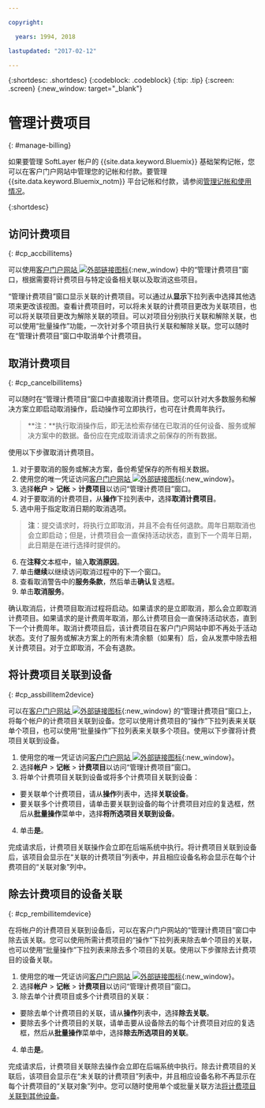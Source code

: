 ```yaml
---

copyright:

  years: 1994, 2018

lastupdated: "2017-02-12"

---
```


{:shortdesc: .shortdesc}
{:codeblock: .codeblock}
{:tip: .tip}
{:screen: .screen}
{:new_window: target="_blank"}


# 管理计费项目
{: #manage-billing}

如果要管理 SoftLayer 帐户的 {{site.data.keyword.Bluemix}} 基础架构记帐，您可以在客户门户网站中管理您的记帐和付款。要管理 {{site.data.keyword.Bluemix_notm}} 平台记帐和付款，请参阅[管理记帐和使用情况](/docs/account/index.html)。
  
{:shortdesc}

## 访问计费项目
{: #cp_accbillitems}

可以使用[客户门户网站 ![外部链接图标](../icons/launch-glyph.svg)](https://control.softlayer.com/){:new_window} 中的“管理计费项目”窗口，根据需要将计费项目与特定设备相关联以及取消这些项目。

“管理计费项目”窗口显示关联的计费项目。可以通过从**显示**下拉列表中选择其他选项来更改该视图。查看计费项目时，可以将未关联的计费项目更改为关联项目，也可以将关联项目更改为解除关联的项目。可以对项目分别执行关联和解除关联，也可以使用“批量操作”功能，一次针对多个项目执行关联和解除关联。您可以随时在“管理计费项目”窗口中取消单个计费项目。


## 取消计费项目
{: #cp_cancelbillitems}

可以随时在“管理计费项目”窗口中直接取消计费项目。您可以针对大多数服务和解决方案立即启动取消操作，启动操作可立即执行，也可在计费周年执行。

> **注：**执行取消操作后，即无法检索存储在已取消的任何设备、服务或解决方案中的数据。备份应在完成取消请求之前保存的所有数据。

使用以下步骤取消计费项目。

1. 对于要取消的服务或解决方案，备份希望保存的所有相关数据。
2. 使用您的唯一凭证访问[客户门户网站 ![外部链接图标](../icons/launch-glyph.svg)](https://control.softlayer.com/){:new_window}。
3. 选择**帐户** > **记帐** > **计费项目**以访问“管理计费项目”窗口。
4. 对于要取消的计费项目，从**操作**下拉列表中，选择**取消计费项目**。
5. 选中用于指定取消日期的取消选项。
>**注**：提交请求时，将执行立即取消，并且不会有任何退款。周年日期取消也会立即启动；但是，计费项目会一直保持活动状态，直到下一个周年日期，此日期是在进行选择时提供的。
6. 在**注释**文本框中，输入**取消原因**。
7. 单击**继续**以继续访问取消过程中的下一个窗口。
8. 查看取消警告中的**服务条款**，然后单击**确认**复选框。
9. 单击**取消服务**。

确认取消后，计费项目取消过程将启动。如果请求的是立即取消，那么会立即取消计费项目。如果请求的是计费周年取消，那么计费项目会一直保持活动状态，直到下一个计费周年。取消计费项目后，该计费项目在客户门户网站中即不再处于活动状态。支付了服务或解决方案上的所有未清余额（如果有）后，会从发票中除去相关计费项目。对于立即取消，不会有退款。


## 将计费项目关联到设备
{: #cp_assbillitem2device}

可以在[客户门户网站 ![外部链接图标](../icons/launch-glyph.svg)](https://control.softlayer.com/){:new_window} 的“管理计费项目”窗口上，将每个帐户的计费项目关联到设备。您可以使用计费项目的“操作”下拉列表来关联单个项目，也可以使用“批量操作”下拉列表来关联多个项目。使用以下步骤将计费项目关联到设备。

1. 使用您的唯一凭证访问[客户门户网站 ![外部链接图标](../icons/launch-glyph.svg)](https://control.softlayer.com/){:new_window}。
2. 选择**帐户** > **记帐** > **计费项目**以访问“管理计费项目”窗口。
3. 将单个计费项目关联到设备或将多个计费项目关联到设备：
  * 要关联单个计费项目，请从**操作**列表中，选择**关联设备**。
  * 要关联多个计费项目，请单击要关联到设备的每个计费项目对应的复选框，然后从**批量操作**菜单中，选择**将所选项目关联到设备**。
4. 单击**是**。

完成请求后，计费项目关联操作会立即在后端系统中执行。将计费项目关联到设备后，该项目会显示在“关联的计费项目”列表中，并且相应设备名称会显示在每个计费项目的“关联对象”列中。


## 除去计费项目的设备关联
{: #cp_rembillitemdevice}

在将帐户的计费项目关联到设备后，可以在客户门户网站的“管理计费项目”窗口中除去该关联。您可以使用所需计费项目的“操作”下拉列表来除去单个项目的关联，也可以使用“批量操作”下拉列表来除去多个项目的关联。使用以下步骤除去计费项目的设备关联。

1. 使用您的唯一凭证访问[客户门户网站 ![外部链接图标](../icons/launch-glyph.svg)](https://control.softlayer.com/){:new_window}。
2. 选择**帐户** > **记帐** > **计费项目**以访问“管理计费项目”窗口。
3. 除去单个计费项目或多个计费项目的关联：
  * 要除去单个计费项目的关联，请从**操作**列表中，选择**除去关联**。
  * 要除去多个计费项目的关联，请单击要从设备除去的每个计费项目对应的复选框，然后从**批量操作**菜单中，选择**除去所选项目的关联**。
4. 单击**是**。

完成请求后，计费项目关联除去操作会立即在后端系统中执行。除去计费项目的关联后，该项目会显示在“未关联的计费项目”列表中，并且相应设备名称不再显示在每个计费项目的“关联对象”列中。您可以随时使用单个或批量关联方法[将计费项目关联到其他设备](/docs/customer-portal/cpmanacctbillpay.html#cp_assbillitem2device)。
